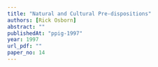 ```yaml
---
title: "Natural and Cultural Pre-dispositions"
authors: [Rick Osborn]
abstract: ""
publishedAt: "ppig-1997"
year: 1997
url_pdf: ""
paper_no: 14
---
```

